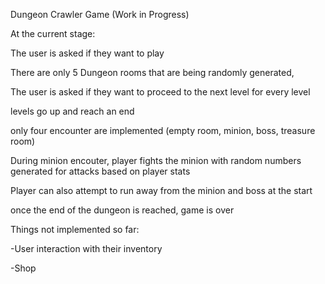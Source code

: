 Dungeon Crawler Game (Work in Progress)

At the current stage: 

The user is asked if they want to play 

There are only 5 Dungeon rooms that are being randomly generated,

The user is asked if they want to proceed to the next level for every level

levels go up and reach an end 

only four encounter are implemented (empty room, minion, boss, treasure room)

During minion encouter, player fights the minion with random numbers generated for attacks based on player stats

Player can also attempt to run away from the minion and boss at the start

once the end of the dungeon is reached, game is over 

Things not implemented so far:

-User interaction with their inventory

-Shop